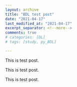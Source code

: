 ```yaml
---
layout: archive
title: "BDL test post"
date: "2021-04-17"
last_modified_at: "2021-04-17"
excerpt_separator: <!--more-->
comments: true
# categories: [DL]
# tags: [study, py_BDL]

---
```



 This is test post.
<!--more-->

 This is test post.

 This is test post.
